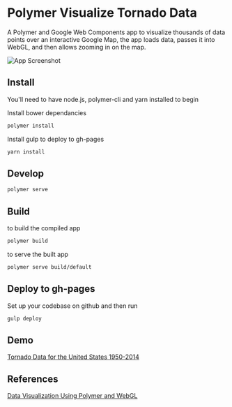 # Polymer Visualize Tornado Data


A Polymer and Google Web Components app to visualize thousands of data points over an interactive Google Map, the app loads data, passes it into WebGL, and then allows zooming in on the map.

![App Screenshot](https://raw.githubusercontent.com/smerth/polymer-visualize-tornado-data/master/Screenshot.png)



## Install

You'll need to have node.js, polymer-cli and yarn installed to begin

Install bower dependancies

```bash
polymer install
```

Install gulp to deploy to gh-pages

```bash
yarn install
```



## Develop

```bash
polymer serve
```



## Build

to build the compiled app

```bash
polymer build
```

to serve the built app

```bash
polymer serve build/default
```



## Deploy to gh-pages

Set up your codebase on github and then run

```bash
gulp deploy
```



## Demo

[Tornado Data for the United States 1950-2014](https://smerth.github.io/polymer-visualize-tornado-data/)



## References

[Data Visualization Using Polymer and WebGL](https://codelabs.developers.google.com/codelabs/polymer-webgl/index.html?index=..%2F..%2Findex#0)

